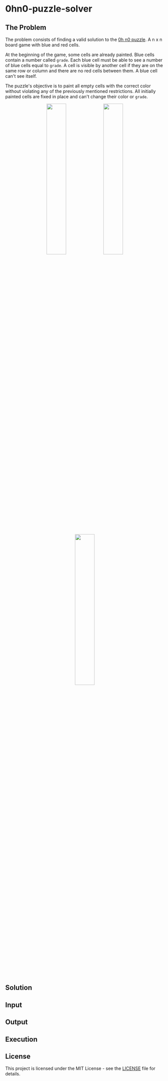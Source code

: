 # 0hn0-puzzle-solver

## The Problem

The problem consists of finding a valid solution to the [0h n0 puzzle](https://0hn0.com/). A n x n board game with blue and red cells.

At the beginning of the game, some cells are already painted. Blue cells contain a number called `grade`. Each blue cell must be able to see a number of blue cells equal to `grade`. A cell is visible by another cell if they are on the same row or column and there are no red cells between them. A blue cell can't see itself.

The puzzle's objective is to paint all empty cells with the correct color without violating any of the previously mentioned restrictions. All initially painted cells are fixed in place and can't change their color or `grade`.

<p align="center">
  <img width="35%" src=https://github.com/juansjimenez/hash-table-problem/blob/main/img/tree_example.PNG>
  <img width="35%" src=https://github.com/juansjimenez/hash-table-problem/blob/main/img/tree_example.PNG>
  <img width="35%" src=https://github.com/juansjimenez/hash-table-problem/blob/main/img/tree_example.PNG>
</p> </br>

## Solution

## Input

## Output

## Execution

## License

This project is licensed under the MIT License - see the [LICENSE](LICENSE) file for details.
